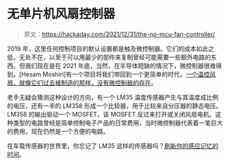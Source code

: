 # 无单片机风扇控制器

> 原文：<https://hackaday.com/2021/12/31/the-no-mcu-fan-controller/>

2019 年，这里任何控制项目的默认设置都是触及微控制器。它们的成本如此之低，无处不在，以至于可以用最少的部件来复制曾经可能需要一些额外电路的东西。但我们现在是在 2021 年底，当然，在半导体短缺的情况下，微控制器很难得到。[Hesam Moshiri]有一个项目将我们带回到一个更简单的时代，[一个温控风扇，就像它们过去被制造的那样，没有微控制器的存在](https://hackaday.io/project/183296-cooling-fan-controller-using-an-lm35-no-mcu)。

老手无疑会猜测这种设计的方向，有一个 LM35 温度传感器产生与其温度成比例的电压，还有一半的 LM358 形成一个比较器，用于比较来自分压器的静态电压。LM358 的输出驱动一个 MOSFET，该 MOSFET 反过来打开或关闭风扇电机。这种类型的电路曾经是简单控制电子产品的日常费用，当时微控制器代表着一笔巨大的费用，现在仍然是一个方便的电路。

在车载传感器的世界里，你忘记了 LM35 这样的传感器吗？[刷新你的感应记忆的时间](https://hackaday.com/2021/02/19/practical-sensors-the-many-ways-we-measure-heat-electronically/)。